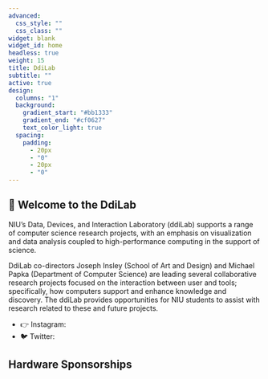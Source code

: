 ```yaml
---
advanced:
  css_style: ""
  css_class: ""
widget: blank
widget_id: home
headless: true
weight: 15
title: DdiLab
subtitle: ""
active: true
design:
  columns: "1"
  background:
    gradient_start: "#bb1333"
    gradient_end: "#cf0627"
    text_color_light: true
  spacing:
    padding:
      - 20px
      - "0"
      - 20px
      - "0"
---
```

## 👋 Welcome to the DdiLab

<!--StartFragment-->

NIU’s Data, Devices, and Interaction Laboratory (ddiLab) supports a range of computer science research projects, with an emphasis on visualization and data analysis coupled to high-performance computing in the support of science. 

DdiLab co-directors Joseph Insley (School of Art and Design) and Michael Papka (Department of Computer Science) are leading several collaborative research projects focused on the interaction between user and tools; specifically, how computers support and enhance knowledge and discovery. The ddiLab provides opportunities for NIU students to assist with research related to these and future projects.

<!--EndFragment-->

* 👉 Instagram: 
* 🐦 Twitter: [](https://twitter.com/wowchemy)

## Hardware Sponsorships

[](https://github.com/wowchemy/starter-academic/tree/master/exampleSite)